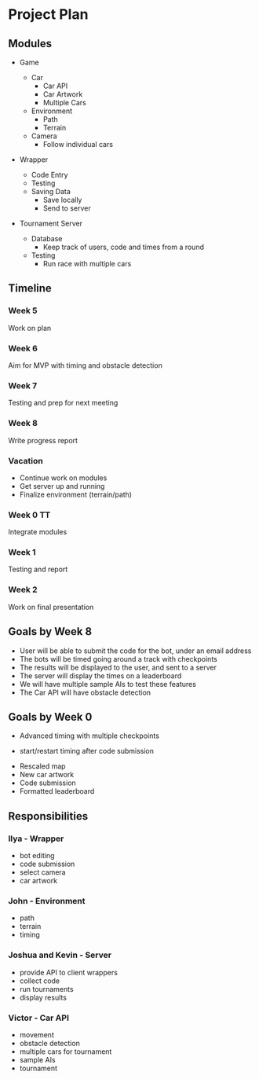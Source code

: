 Project Plan
============

Modules
-------
- Game
  * Car
    + Car API
    + Car Artwork
    + Multiple Cars
  * Environment
    + Path
    + Terrain
  * Camera
    + Follow individual cars

- Wrapper
  * Code Entry
  * Testing
  * Saving Data
    + Save locally
    + Send to server
  
- Tournament Server
  * Database
    + Keep track of users, code and times from a round
  * Testing
    + Run race with multiple cars

Timeline
--------
### Week 5
Work on plan

### Week 6
Aim for MVP with timing and obstacle detection

### Week 7
Testing and prep for next meeting

### Week 8
Write progress report

### Vacation
- Continue work on modules
- Get server up and running
- Finalize environment (terrain/path)

### Week 0 TT
Integrate modules

### Week 1
Testing and report

### Week 2
Work on final presentation

Goals by Week 8
---------------
+ User will be able to submit the code for the bot, under an email address
+ The bots will be timed going around a track with checkpoints
+ The results will be displayed to the user, and sent to a server
+ The server will display the times on a leaderboard
+ We will have multiple sample AIs to test these features
+ The Car API will have obstacle detection

Goals by Week 0
---------------
+ Advanced timing with multiple checkpoints
 - start/restart timing after code submission
+ Rescaled map
+ New car artwork
+ Code submission
+ Formatted leaderboard

Responsibilities
----------------
### Ilya - Wrapper
+ bot editing
+ code submission
+ select camera
+ car artwork

### John - Environment
+ path
+ terrain
+ timing

### Joshua and Kevin - Server
+ provide API to client wrappers
+ collect code
+ run tournaments
+ display results

### Victor - Car API
+ movement
+ obstacle detection
+ multiple cars for tournament
+ sample AIs
+ tournament
